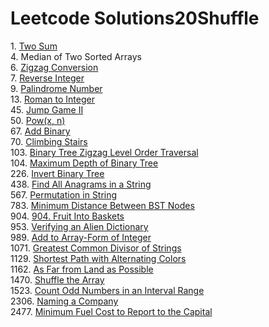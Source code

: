 # Leetcode Solutions20Shuffle

1\. [Two Sum](/1.%20Two%20Sum)\
4. Median of Two Sorted Arrays\
6. [Zigzag Conversion](/6.%20Zigzag%20Conversion)\
7. [Reverse Integer](/7.%20Reverse%20Integer)\
9. [Palindrome Number](/9.%20Palindrome%20Number)\
13. [Roman to Integer](/13.%20Roman%20to%20Integer)\
45. [Jump Game II](/45.%20Jump%20Game%20II)\
50. [Pow(x, n)](/50.%20Pow(x,%20n))\
67. [Add Binary](/67.%20Add%20Binary)\
70. [Climbing Stairs](70.%20Climbing%20Stairs)\
103. [Binary Tree Zigzag Level Order Traversal](/103.%20Binary%20Tree%20Zigzag%20Level%20Order%20Traversal)\
104. [Maximum Depth of Binary Tree](104.%20Maximum%20Depth%20of%20Binary%20Tree)\
226. [Invert Binary Tree](226.%20Invert%20Binary%20Tree)\
438. [Find All Anagrams in a String](/438.%20Find%20All%20Anagrams%20in%20a%20String)\
567. [Permutation in String](/567.%20Permutation%20in%20String)\
783. [Minimum Distance Between BST Nodes](783.%20Minimum%20Distance%20Between%20BST%20Nodes)\
904. [904. Fruit Into Baskets](/904.%20Fruit%20Into%20Baskets)\
953. [Verifying an Alien Dictionary](/953.%20Verifying%20an%20Alien%20Dictionary)\
989. [Add to Array-Form of Integer](/989.%20Add%20to%20Array-Form%20of%20Integer)\
1071. [Greatest Common Divisor of Strings](/1071.%20Greatest%20Common%20Divisor%20of%20Strings)\
1129. [Shortest Path with Alternating Colors](/1129.%20Shortest%20Path%20with%20Alternating%20Colors)\
1162. [As Far from Land as Possible](/1162.%20As%20Far%20from%20Land%20as%20Possible)\
1470. [Shuffle the Array](/1470.%20Shuffle%20the%20Array)\
1523. [Count Odd Numbers in an Interval Range](/1523.%20Count%20Odd%20Numbers%20in%20an%20Interval%20Range)\
2306. [Naming a Company](/2306.%20Naming%20a%20Company)\
2477. [Minimum Fuel Cost to Report to the Capital](/2477.%20Minimum%20Fuel%20Cost%20to%20Report%20to%20the%20Capital)
